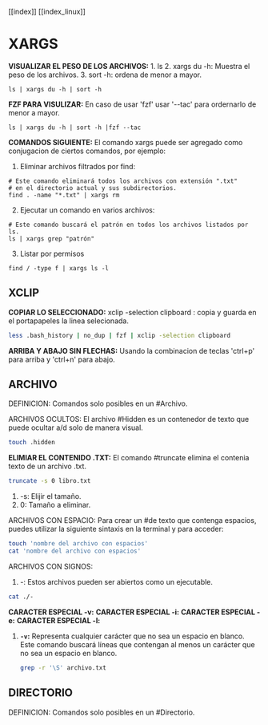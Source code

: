 [[index]]
[[index_linux]]

# XARGS

**VISUALIZAR EL PESO DE LOS ARCHIVOS:**
	1. ls
	2. xargs du -h: Muestra el peso de los archivos.
	3. sort -h: ordena de menor a mayor.
```
ls | xargs du -h | sort -h
```

**FZF PARA VISULIZAR:**
	 En caso de usar 'fzf' usar '--tac' para ordernarlo de menor a mayor.
```
ls | xargs du -h | sort -h |fzf --tac
```

**COMANDOS SIGUIENTE:**
	El comando xargs puede ser agregado como conjugacion de ciertos comandos, por ejemplo:
1. Eliminar archivos filtrados por find:
```
# Este comando eliminará todos los archivos con extensión ".txt" 
# en el directorio actual y sus subdirectorios.
find . -name "*.txt" | xargs rm
```
2. Ejecutar un comando en varios archivos: 
```
# Este comando buscará el patrón en todos los archivos listados por ls.
ls | xargs grep "patrón"
```
3. Listar por permisos 
```
find / -type f | xargs ls -l
```




## XCLIP

**COPIAR LO SELECCIONADO:**
	xclip -selection clipboard : copia y guarda en el portapapeles la linea selecionada.
```bash
less .bash_history | no_dup | fzf | xclip -selection clipboard
```

**ARRIBA Y ABAJO SIN FLECHAS:**
	Usando la combinacion de teclas 'ctrl+p' para arriba y 'ctrl+n' para abajo.




## ARCHIVO

DEFINICION:
	Comandos solo posibles en un #Archivo.

ARCHIVOS OCULTOS:
	El archivo #Hidden es un contenedor de texto que puede ocultar a/d solo de manera visual.
```bash
touch .hidden
```

**ELIMIAR EL CONTENIDO .TXT:**
	El comando #truncate elimina el contenia texto de un archivo .txt.
```bash
truncate -s 0 libro.txt
``` 
1. -s: Elijir el tamaño.
2. 0: Tamaño a eliminar.

ARCHIVOS CON ESPACIO:
	Para crear un #de texto que contenga espacios, puedes utilizar la siguiente sintaxis en la terminal y para acceder:
```bash
touch 'nombre del archivo con espacios'
cat 'nombre del archivo con espacios'
```

ARCHIVOS CON SIGNOS:
1. -: Estos archivos pueden ser abiertos como un ejecutable.
```bash
cat ./-
```


**CARACTER ESPECIAL -v:**
**CARACTER ESPECIAL -i:**
**CARACTER ESPECIAL -e:**
**CARACTER ESPECIAL -l:**

1. **`-v`:** Representa cualquier carácter que no sea un espacio en blanco. Este comando buscará líneas que contengan al menos un carácter que no sea un espacio en blanco.
    ```bash
    grep -r '\S' archivo.txt
    ```





## DIRECTORIO

DEFINICION:
	Comandos solo posibles en un #Directorio.














